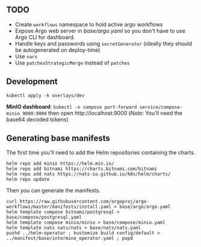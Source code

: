 ## TODO

- Create `workflows` namespace to hold active argo workflows
- Expose Argo web server in *base/argo.yaml* so you don't have to use Argo CLI for dashboard.
- Handle keys and passwords using `secretGenerator` (ideally they should be autogenerated on deploy-time)
- Use `vars`
- Use `patchesStrategicMerge` instead of `patches`

## Development

```
kubectl apply -k overlays/dev
```

**MinIO dashboard**: `kubectl -n compose port-forward service/compose-minio 9000:9000` then open http://localhost:9000 (*Note*: You'll need the base64 decoded tokens)

## Generating base manifests

The first time you'll need to add the Helm repositories containing the charts.

```
helm repo add minio https://helm.min.io/
helm repo add bitnami https://charts.bitnami.com/bitnami
helm repo add nats https://nats-io.github.io/k8s/helm/charts/
helm repo update
```

Then you can generate the manifests.

```
curl https://raw.githubusercontent.com/argoproj/argo-workflows/master/manifests/install.yaml > base/argo/argo.yaml
helm template compose bitnami/postgresql > base/compose/postgresql.yaml
helm template compose minio/minio > base/compose/minio.yaml
helm template nats nats/nats > base/nats/nats.yaml
pushd ../helm-operator ; kustomize build config/default > ../manifest/base/intermine_operator.yaml ; popd
```
